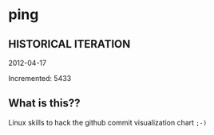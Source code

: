 # ping

## HISTORICAL ITERATION
2012-04-17

Incremented: 5433

## What is this?? 
Linux skills to hack the github commit visualization chart `;-)`
